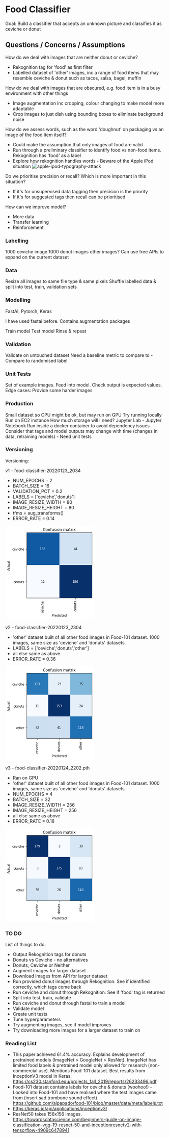 # Food Classifier

Goal: Build a classifier that accepts an unknown picture and classifies it as ceviche or donut

## Questions / Concerns / Assumptions

How do we deal with images that are neither donut or ceviche?

- Rekognition tag for 'food' as first filter
- Labelled dataset of 'other' images, inc a range of food items that may resemble ceviche & donut such as tacos, salsa, bagel, muffin

How do we deal with images that are obscured, e.g. food item is in a busy environment with other things

- Image augmentation inc cropping, colour changing to make model more adaptable
- Crop images to just dish using bounding boxes to eliminate background noise

How do we assess words, such as the word 'doughnut' on packaging vs an image of the food item itself?

- Could make the assumption that only images of food are valid
- Run through a preliminary classifier to identify food vs non-food items. Rekognition has 'food' as a label
- Explore how rekognition handles words - Beware of the Apple iPod situation ![apple-ipod-typography-attack](https://i.guim.co.uk/img/media/f37b767e98639aefb82acaa324850f5505a61794/0_0_1758_514/master/1758.jpg?width=620&quality=45&auto=format&fit=max&dpr=2&s=06d5b31c2504f5fb1e04375f03ceeeb2)

Do we prioritise precision or recall? Which is more important in this situation?

- If it's for unsupervised data tagging then precision is the priority
- If it's for suggested tags then recall can be prioritised

How can we improve model?

- More data
- Transfer learning
- Reinforcement

### Labelling

1000 ceviche image
1000 donut images
other images?
Can use free APIs to expand on the current dataset

### Data

Resize all images to same file type & same pixels
Shuffle labelled data & split into test, train, validation sets

### Modelling

FastAI, Pytorch, Keras

I have used fastai before. Contains augmentation packages

Train model
Test model
Rinse & repeat

### Validation

Validate on untouched dataset
Need a baseline metric to compare to - Compare to randomised label

### Unit Tests

Set of example images. Feed into model. Check output is expected values.
Edge cases: Provide some harder images

### Production

Small dataset so CPU might be ok, but may run on GPU
Try running locally
Run on EC2 instance
How much storage will I need?
Jupyter Lab - Jupyter Notebook
Run inside a docker container to avoid dependency issues
Consider that tags and model outputs may change with time (changes in data, retraining models) - Need unit tests

### Versioning

Versioning:

v1 - food-classifier-20220123_2034

- NUM_EPOCHS = 2
- BATCH_SIZE = 16
- VALIDATION_PCT = 0.2
- LABELS = ['ceviche','donuts']
- IMAGE_RESIZE_WIDTH = 80
- IMAGE_RESIZE_HEIGHT = 80
- tfms = aug_transforms()
- ERROR_RATE = 0.14

![food-classifier-20220123_2034_confusion_matrix](assets/food-classifier-20220123_2034.png)

v2 - food-classifier-20220123_2304

- 'other' dataset built of all other food images in Food-101 dataset. 1000 images, same size as 'ceviche' and 'donuts' datasets.
- LABELS = ['ceviche','donuts','other']
- all else same as above
- ERROR_RATE = 0.36

![food-classifier-20220123_2304_confusion_matrix](assets/food-classifier-20220123_2304.png)

v3 - food-classifier-20220124_2202.pth

- Ran on GPU
- 'other' dataset built of all other food images in Food-101 dataset. 1000 images, same size as 'ceviche' and 'donuts' datasets.
- NUM_EPOCHS = 4
- BATCH_SIZE = 32
- IMAGE_RESIZE_WIDTH = 256
- IMAGE_RESIZE_HEIGHT = 256
- all else same as above
- ERROR_RATE = 0.18

![food-classifier-20220124_2302_confusion_matrix](assets/food-classifier-20220124_2302.png)

### TO DO

List of things to do:

- Output Rekognition tags for donuts
- Donuts vs Ceviche - no alternatives
- Donuts, Ceviche or Neither
- Augment images for larger dataset
- Download images from API for larger dataset
- Run provided donut images through Rekognition. See if identified correctly, which tags come back
- Run ceviche and donut through Rekognition. See if 'food' tag is returned
- Split into test, train, validate
- Run ceviche and donut through fastai to train a model
- Validate model
- Create unit tests
- Tune hyperparameters
- Try augmenting images, see if model improves
- Try downloading more images for a larger dataset to train on

### Reading List

- This paper achieved 61.4% accuracy. Explains development of pretrained models (ImageNet > GoogleNet > ResNet). ImageNet has limited food labels & pretrained model only allowed for research (non-commercial use). Mentions Food-101 dataset. Best results from InceptionV3 model in Keras. https://cs230.stanford.edu/projects_fall_2019/reports/26233496.pdf
- Food-101 dataset contains labels for ceviche & donuts (woohoo!) - Looked into Food-101 and have realised where the test images came from (insert sad trombone sound effect) https://github.com/alpapado/food-101/blob/master/data/meta/labels.txt
-  https://keras.io/api/applications/inceptionv3/
- ResNet50 takes 156x156 images. https://towardsdatascience.com/beginners-guide-on-image-classification-vgg-19-resnet-50-and-inceptionresnetv2-with-tensorflow-4909c6478941